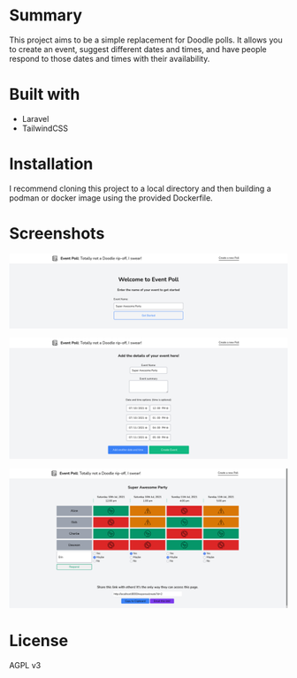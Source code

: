 # Summary
This project aims to be a simple replacement for Doodle polls. It allows you to create an event, suggest different dates and times, and have people respond to those dates and times with their availability.

# Built with
- Laravel
- TailwindCSS

# Installation

I recommend cloning this project to a local directory and then building a podman or docker image using the provided Dockerfile.

# Screenshots

![home page](https://github.com/danastasio/upgraded-meme/blob/main/public/images/home.png)

![setup page](https://github.com/danastasio/upgraded-meme/blob/main/public/images/setup.png)

![response page](https://github.com/danastasio/upgraded-meme/blob/main/public/images/response.png)

# License
AGPL v3
